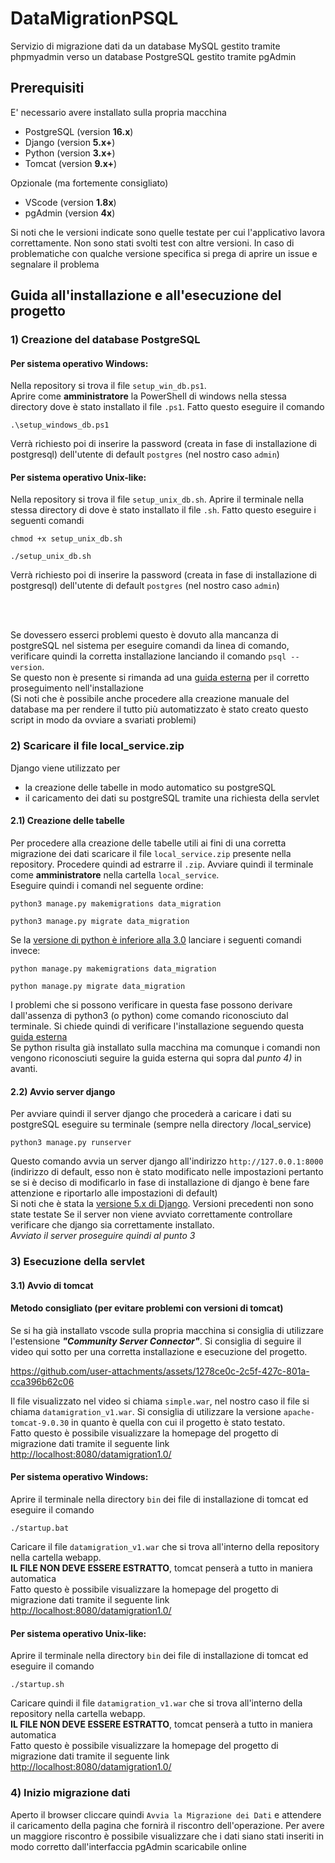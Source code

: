 # DataMigrationPSQL
Servizio di migrazione dati da un database MySQL gestito tramite phpmyadmin verso un database PostgreSQL gestito tramite pgAdmin

## Prerequisiti
E' necessario avere installato sulla propria macchina
- PostgreSQL (version **16.x**)
- Django (version **5.x+**)
- Python (version **3.x+**)
- Tomcat (version **9.x+**)

Opzionale (ma fortemente consigliato)
- VScode (version **1.8x**)
- pgAdmin (version **4x**)

Si noti che le versioni indicate sono quelle testate per cui l'applicativo lavora correttamente. 
Non sono stati svolti test con altre versioni. In caso di problematiche con qualche versione specifica si prega di aprire un issue e segnalare il problema


## Guida all'installazione e all'esecuzione del progetto

### 1) Creazione del database PostgreSQL
#### Per sistema operativo Windows:
Nella repository si trova il file `setup_win_db.ps1`. <br>
Aprire come **amministratore** la PowerShell di windows nella stessa directory dove è stato installato il file `.ps1`.
Fatto questo eseguire il comando
```
.\setup_windows_db.ps1
```
Verrà richiesto poi di inserire la password (creata in fase di installazione di postgresql) dell'utente di default `postgres` (nel nostro caso `admin`)

#### Per sistema operativo Unix-like:
Nella repository si trova il file `setup_unix_db.sh`.
Aprire il terminale nella stessa directory di dove è stato installato il file `.sh`.
Fatto questo eseguire i seguenti comandi
```
chmod +x setup_unix_db.sh
```
```
./setup_unix_db.sh
```
Verrà richiesto poi di inserire la password (creata in fase di installazione di postgresql) dell'utente di default `postgres` (nel nostro caso `admin`)

<br><br>

Se dovessero esserci problemi questo è dovuto alla mancanza di postgreSQL nel sistema per eseguire comandi da linea di comando, verificare quindi la corretta installazione lanciando il comando `psql --version`. <br>
Se questo non è presente si rimanda ad una [guida esterna](https://sqlbackupandftp.com/blog/setting-windows-path-for-postgres-tools/) per il corretto proseguimento nell'installazione<br>
(Si noti che è possibile anche procedere alla creazione manuale del database ma per rendere il tutto più automatizzato è stato creato questo script in modo da ovviare a svariati problemi)

### 2) Scaricare il file local_service.zip
Django viene utilizzato per 
- la creazione delle tabelle in modo automatico su postgreSQL
- il caricamento dei dati su postgreSQL tramite una richiesta della servlet

#### 2.1) Creazione delle tabelle 
Per procedere alla creazione delle tabelle utili ai fini di una corretta migrazione dei dati scaricare il file `local_service.zip` presente nella repository.
Procedere quindi ad estrarre il `.zip`. Avviare quindi il terminale come **amministratore** nella cartella `local_service`.<br>
Eseguire quindi i comandi nel seguente ordine:

```
python3 manage.py makemigrations data_migration
```
```
python3 manage.py migrate data_migration
```
Se la <ins>versione di python è inferiore alla 3.0</ins> lanciare i seguenti comandi invece:

```
python manage.py makemigrations data_migration
```
```
python manage.py migrate data_migration
```

I problemi che si possono verificare in questa fase possono derivare dall'assenza di python3 (o python) come comando riconosciuto dal terminale.
Si chiede quindi di verificare l'installazione seguendo questa [guida esterna](https://phoenixnap.com/kb/how-to-install-python-3-windows)<br>
Se python risulta già installato sulla macchina ma comunque i comandi non vengono riconosciuti seguire la guida esterna qui sopra dal *punto 4)* in avanti.

#### 2.2) Avvio server django
Per avviare quindi il server django che procederà a caricare i dati su postgreSQL eseguire su terminale (sempre nella directory /local_service)
```
python3 manage.py runserver
```
Questo comando avvia un server django all'indirizzo `http://127.0.0.1:8000` (indirizzo di default, esso non è stato modificato nelle impostazioni pertanto se si è deciso di modificarlo in fase di installazione di django è bene fare attenzione e riportarlo alle impostazioni di default) <br>
Si noti che è stata la <ins>versione 5.x di Django</ins>. Versioni precedenti non sono state testate
Se il server non viene avviato correttamente controllare verificare che django sia correttamente installato.<br>
_Avviato il server proseguire quindi al punto 3_

### 3) Esecuzione della servlet

#### 3.1) Avvio di tomcat

#### Metodo consigliato (per evitare problemi con versioni di tomcat)
Se si ha già installato vscode sulla propria macchina si consiglia di utilizzare l'estensione **_"Community Server Connector"_**. 
Si consiglia di seguire il video qui sotto per una corretta installazione e esecuzione del progetto.<br>

https://github.com/user-attachments/assets/1278ce0c-2c5f-427c-801a-cca396b62c06

Il file visualizzato nel video si chiama `simple.war`, nel nostro caso il file si chiama `datamigration_v1.war`. 
Si consiglia di utilizzare la versione `apache-tomcat-9.0.30` in quanto è quella con cui il progetto è stato testato. <br>
Fatto questo è possibile visualizzare la homepage del progetto di migrazione dati tramite il seguente link [http://localhost:8080/datamigration1.0/](http://localhost:8080/datamigration-1.0-SNAPSHOT/)

#### Per sistema operativo Windows:
Aprire il terminale nella directory `bin` dei file di installazione di tomcat ed eseguire il comando 
```
./startup.bat
```
Caricare il file `datamigration_v1.war` che si trova all'interno della repository nella cartella webapp. <br>
**IL FILE NON DEVE ESSERE ESTRATTO**, tomcat penserà a tutto in maniera automatica<br>
Fatto questo è possibile visualizzare la homepage del progetto di migrazione dati tramite il seguente link [http://localhost:8080/datamigration1.0/](http://localhost:8080/datamigration-1.0-SNAPSHOT/)

#### Per sistema operativo Unix-like:
Aprire il terminale nella directory `bin` dei file di installazione di tomcat ed eseguire il comando 
```
./startup.sh
```
Caricare quindi il file `datamigration_v1.war` che si trova all'interno della repository nella cartella webapp. <br>
**IL FILE NON DEVE ESSERE ESTRATTO**, tomcat penserà a tutto in maniera automatica<br>
Fatto questo è possibile visualizzare la homepage del progetto di migrazione dati tramite il seguente link [http://localhost:8080/datamigration1.0/](http://localhost:8080/datamigration-1.0-SNAPSHOT/)

### 4) Inizio migrazione dati
Aperto il browser cliccare quindi `Avvia la Migrazione dei Dati` e attendere il caricamento della pagina che fornirà il riscontro dell'operazione.
Per avere un maggiore riscontro è possibile visualizzare che i dati siano stati inseriti in modo corretto dall'interfaccia pgAdmin scaricabile online




